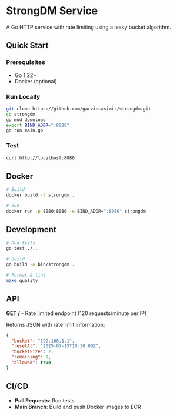 
# StrongDM Service

A Go HTTP service with rate limiting using a leaky bucket algorithm.

## Quick Start

### Prerequisites
- Go 1.22+
- Docker (optional)

### Run Locally
```bash
git clone https://github.com/garvincasimir/strongdm.git
cd strongdm
go mod download
export BIND_ADDR=":8080"
go run main.go
```

### Test
```bash
curl http://localhost:8080
```

## Docker

```bash
# Build
docker build -t strongdm .

# Run
docker run -p 8080:8080 -e BIND_ADDR=":8080" strongdm
```

## Development

```bash
# Run tests
go test ./...

# Build
go build -o bin/strongdm .

# Format & lint
make quality
```

## API

**GET /** - Rate limited endpoint (120 requests/minute per IP)

Returns JSON with rate limit information:
```json
{
  "bucket": "192.168.1.1",
  "resetAt": "2025-07-15T10:30:00Z",
  "bucketSize": 2,
  "remaining": 1,
  "allowed": true
}
```

## CI/CD

- **Pull Requests**: Run tests
- **Main Branch**: Build and push Docker images to ECR
